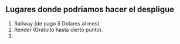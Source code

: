 ## Lugares donde podriamos hacer el despligue

1. Railway (de pago 5 Dolares al mes)
2. Render (Gratuito hasta cierto punto).
3. 